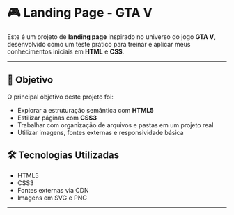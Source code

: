 # 🎮 Landing Page - GTA V

Este é um projeto de **landing page** inspirado no universo do jogo **GTA V**, desenvolvido como um teste prático para treinar e aplicar meus conhecimentos iniciais em **HTML** e **CSS**.

---

## 🧠 Objetivo

O principal objetivo deste projeto foi:
- Explorar a estruturação semântica com **HTML5**
- Estilizar páginas com **CSS3**
- Trabalhar com organização de arquivos e pastas em um projeto real
- Utilizar imagens, fontes externas e responsividade básica


## 🛠️ Tecnologias Utilizadas

- HTML5
- CSS3
- Fontes externas via CDN
- Imagens em SVG e PNG

---
